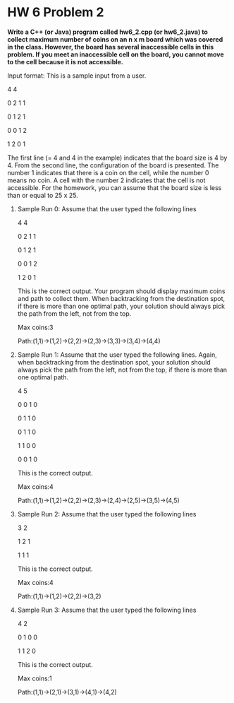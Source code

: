 # HW 6 Problem 2

**Write a C++ (or Java) program called hw6_2.cpp (or hw6_2.java) to collect maximum number of
coins on an n x m board which was covered in the class. However, the board has several inaccessible
cells in this problem. If you meet an inaccessible cell on the board, you cannot move to the cell because it
is not accessible.**

Input format: This is a sample input from a user.

<p>4 4</p>
<p>0 2 1 1</p>
<p>0 1 2 1</p>
<p>0 0 1 2</p>
<p>1 2 0 1</p>
	
The first line (= 4 and 4 in the example) indicates that the board size is 4 by 4. From the second line,
the configuration of the board is presented. The number 1 indicates that there is a coin on the cell,
while the number 0 means no coin. A cell with the number 2 indicates that the cell is not accessible.
For the homework, you can assume that the board size is less than or equal to 25 x 25.

1. Sample Run 0: Assume that the user typed the following lines

	4 4
	
	0 2 1 1
	
	0 1 2 1
	
	0 0 1 2
	
	1 2 0 1

	This is the correct output. Your program should display maximum coins and path to collect them. When
backtracking from the destination spot, if there is more than one optimal path, your solution should
always pick the path from the left, not from the top.

	Max coins:3
	
	Path:(1,1)->(1,2)->(2,2)->(2,3)->(3,3)->(3,4)->(4,4)

2. Sample Run 1: Assume that the user typed the following lines. Again, when backtracking from the
destination spot, your solution should always pick the path from the left, not from the top, if there is
more than one optimal path.

	4 5
	
	0 0 1 0
	
	0 1 1 0
	
	0 1 1 0
	
	1 1 0 0
	
	0 0 1 0 

	This is the correct output.
	
	Max coins:4
	
	Path:(1,1)->(1,2)->(2,2)->(2,3)->(2,4)->(2,5)->(3,5)->(4,5)
	
3. Sample Run 2: Assume that the user typed the following lines

	3 2

	1 2 1
	
	1 1 1
	
	This is the correct output.

	Max coins:4

	Path:(1,1)->(1,2)->(2,2)->(3,2)

4. Sample Run 3: Assume that the user typed the following lines

	4 2
	
	0 1 0 0
	
	1 1 2 0

	This is the correct output.
	
	Max coins:1

	Path:(1,1)->(2,1)->(3,1)->(4,1)->(4,2)
	